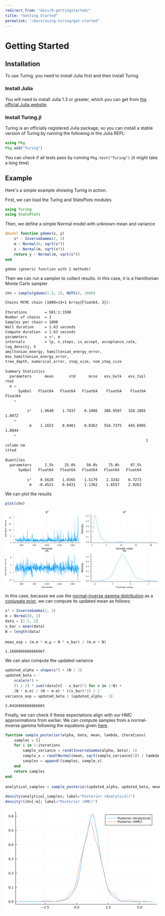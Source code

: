 ```yaml
---
redirect_from: "docs/0-gettingstarted/"
title: "Getting Started"
permalink: "/docs/using-turing/get-started"
---
```



# Getting Started

## Installation

To use Turing, you need to install Julia first and then install Turing.

### Install Julia

You will need to install Julia 1.3 or greater, which you can get from [the official Julia website](http://julialang.org/downloads/).

### Install Turing.jl

Turing is an officially registered Julia package, so you can install a stable version of Turing by running the following in the Julia REPL:

```julia
using Pkg
Pkg.add("Turing")
```




You can check if all tests pass by running `Pkg.test("Turing")` (it might take a long time)

## Example

Here's a simple example showing Turing in action.

First, we can load the Turing and StatsPlots modules

```julia
using Turing
using StatsPlots
```




Then, we define a simple Normal model with unknown mean and variance

```julia
@model function gdemo(x, y)
    s² ~ InverseGamma(2, 3)
    m ~ Normal(0, sqrt(s²))
    x ~ Normal(m, sqrt(s²))
    return y ~ Normal(m, sqrt(s²))
end
```

```
gdemo (generic function with 2 methods)
```





Then we can run a sampler to collect results. In this case, it is a Hamiltonian Monte Carlo sampler

```julia
chn = sample(gdemo(1.5, 2), NUTS(), 1000)
```

```
Chains MCMC chain (1000×14×1 Array{Float64, 3}):

Iterations        = 501:1:1500
Number of chains  = 1
Samples per chain = 1000
Wall duration     = 1.63 seconds
Compute duration  = 1.63 seconds
parameters        = s², m
internals         = lp, n_steps, is_accept, acceptance_rate, log_density, h
amiltonian_energy, hamiltonian_energy_error, max_hamiltonian_energy_error, 
tree_depth, numerical_error, step_size, nom_step_size

Summary Statistics
  parameters      mean       std      mcse   ess_bulk   ess_tail      rhat 
  e ⋯
      Symbol   Float64   Float64   Float64    Float64    Float64   Float64 
    ⋯

          s²    1.9649    1.7437    0.1086   386.9597   320.2885    1.0072 
    ⋯
           m    1.1653    0.8401    0.0362   554.7375   445.6905    1.0044 
    ⋯
                                                                1 column om
itted

Quantiles
  parameters      2.5%     25.0%     50.0%     75.0%     97.5%
      Symbol   Float64   Float64   Float64   Float64   Float64

          s²    0.5628    1.0365    1.5179    2.3242    6.7273
           m   -0.4521    0.6431    1.1362    1.6557    2.9262
```





We can plot the results

```julia
plot(chn)
```

![](figures/00_getting-started_5_1.png)



In this case, because we use the [normal-inverse gamma distribution](https://en.wikipedia.org/wiki/Normal-inverse-gamma_distribution)
as a [conjugate prior](https://en.wikipedia.org/wiki/Conjugate_prior), we can compute
its updated mean as follows:

```julia
s² = InverseGamma(2, 3)
m = Normal(0, 1)
data = [1.5, 2]
x_bar = mean(data)
N = length(data)

mean_exp = (m.σ * m.μ + N * x_bar) / (m.σ + N)
```

```
1.1666666666666667
```





We can also compute the updated variance

```julia
updated_alpha = shape(s²) + (N / 2)
updated_beta =
    scale(s²) +
    (1 / 2) * sum((data[n] - x_bar)^2 for n in 1:N) +
    (N * m.σ) / (N + m.σ) * ((x_bar)^2) / 2
variance_exp = updated_beta / (updated_alpha - 1)
```

```
2.0416666666666665
```





Finally, we can check if these expectations align with our HMC approximations
from earlier. We can compute samples from a normal-inverse gamma following the
equations given [here](https://en.wikipedia.org/wiki/Normal-inverse-gamma_distribution#Generating_normal-inverse-gamma_random_variates).

```julia
function sample_posterior(alpha, beta, mean, lambda, iterations)
    samples = []
    for i in 1:iterations
        sample_variance = rand(InverseGamma(alpha, beta), 1)
        sample_x = rand(Normal(mean, sqrt(sample_variance[1]) / lambda), 1)
        sanples = append!(samples, sample_x)
    end
    return samples
end

analytical_samples = sample_posterior(updated_alpha, updated_beta, mean_exp, 2, 1000);
```


```julia
density(analytical_samples; label="Posterior (Analytical)")
density!(chn[:m]; label="Posterior (HMC)")
```

![](figures/00_getting-started_9_1.png)
